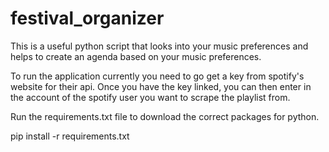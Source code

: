 # festival_organizer
This is a useful python script that looks into your music preferences and helps to create an agenda based on your music preferences.

To run the application currently you need to go get a key from spotify's website for their api.
Once you have the key linked, you can then enter in the account of the spotify user you want to scrape the playlist from.

Run the requirements.txt file to download the correct packages for python.

pip install -r requirements.txt